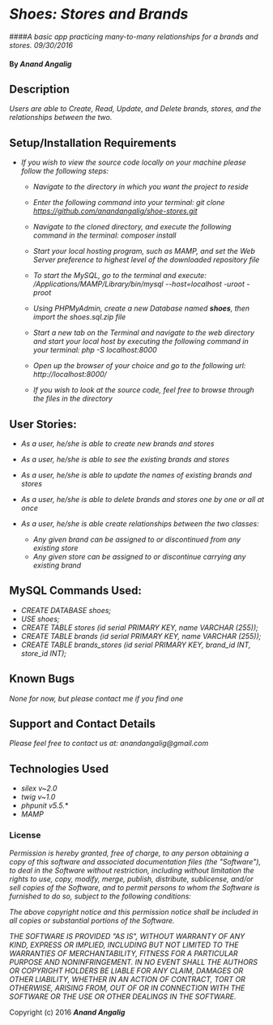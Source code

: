 # _Shoes: Stores and Brands_

####_A basic app practicing many-to-many relationships for a brands and stores. 09/30/2016_

#### By _**Anand Angalig**_


## Description

_Users are able to Create, Read, Update, and Delete brands, stores, and the relationships between the two._


## Setup/Installation Requirements

* _If you wish to view the source code locally on your machine please follow the following steps:_

    * _Navigate to the directory in which you want the project to reside_

    * _Enter the following command into your terminal:_
        _git clone https://github.com/anandangalig/shoe-stores.git_

    * _Navigate to the cloned directory, and execute the following command in the terminal:_
          _composer install_

    * _Start your local hosting program, such as MAMP, and set the Web Server preference to highest level of the  downloaded repository file_

    * _To start the MySQL, go to the terminal and execute:_
        _/Applications/MAMP/Library/bin/mysql --host=localhost -uroot -proot_

    * _Using PHPMyAdmin, create a new Database named **shoes**, then import the shoes.sql.zip file_

    * _Start a new tab on the Terminal and navigate to the web directory and start your local host by executing the following command in your terminal:_
          _php -S localhost:8000_

    * _Open up the browser of your choice and go to the following url:_
          _http://localhost:8000/_

    * _If you wish to look at the source code, feel free to browse through the files in the directory_


## User Stories:

* _As a user, he/she is able to create new brands and stores_

* _As a user, he/she is able to see the existing brands and stores_

* _As a user, he/she is able to update the names of existing brands and stores_

* _As a user, he/she is able to delete brands and stores one by one or all at once_

* _As a user, he/she is able create relationships between the two classes:_
    * _Any given brand can be assigned to or discontinued from any existing store_
    * _Any given store can be assigned to or discontinue carrying any existing brand_





## MySQL Commands Used:

* _CREATE DATABASE shoes;_
* _USE shoes;_
* _CREATE TABLE stores (id serial PRIMARY KEY, name VARCHAR (255));_
* _CREATE TABLE brands (id serial PRIMARY KEY, name VARCHAR (255));_
* _CREATE TABLE brands_stores (id serial PRIMARY KEY, brand_id INT, store_id INT);_


## Known Bugs

_None for now, but please contact me if you find one_


## Support and Contact Details

_Please feel free to contact us at:_
    _anandangalig@gmail.com_

## Technologies Used

* _silex v~2.0_
* _twig v~1.0_
* _phpunit v5.5.*_
* _MAMP_



### License
_Permission is hereby granted, free of charge, to any person obtaining a copy of this software and associated documentation files (the "Software"), to deal in the Software without restriction, including without limitation the rights to use, copy, modify, merge, publish, distribute, sublicense, and/or sell copies of the Software, and to permit persons to whom the Software is furnished to do so, subject to the following conditions:_

_The above copyright notice and this permission notice shall be included in all copies or substantial portions of the Software._

_THE SOFTWARE IS PROVIDED "AS IS", WITHOUT WARRANTY OF ANY KIND, EXPRESS OR IMPLIED, INCLUDING BUT NOT LIMITED TO THE WARRANTIES OF MERCHANTABILITY, FITNESS FOR A PARTICULAR PURPOSE AND NONINFRINGEMENT. IN NO EVENT SHALL THE AUTHORS OR COPYRIGHT HOLDERS BE LIABLE FOR ANY CLAIM, DAMAGES OR OTHER LIABILITY, WHETHER IN AN ACTION OF CONTRACT, TORT OR OTHERWISE, ARISING FROM, OUT OF OR IN CONNECTION WITH THE SOFTWARE OR THE USE OR OTHER DEALINGS IN THE SOFTWARE._

Copyright (c) 2016 **_Anand Angalig_**

